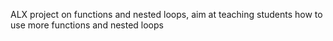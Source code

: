 ALX project on functions and nested loops, aim at teaching students how to use more functions and nested loops